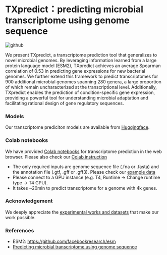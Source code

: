 # TXpredict：predicting microbial transcriptome using genome sequence
![github](https://github.com/user-attachments/assets/697aeda2-d6d4-421d-8240-2368c4570c65)

We present TXpredict, a transcriptome prediction tool that generalizes to novel microbial genomes. By leveraging information learned from a large protein language model (ESM2), TXpredict achieves an average Spearman correlation of 0.53 in predicting gene expressions for new bacterial genomes. We further extend this framework to predict transcriptomes for 900 additional microbial genomes spanning 280 genera, a large proportion of which remain uncharacterized at the transcriptional level. Additionally, TXpredict enables the prediction of condition-specific gene expression, providing a powerful tool for understanding microbial adaptation and facilitating rational design of gene regulatory sequences.

### Models
Our transcriptome prediciton models are available from [Huggingface](https://huggingface.co/lingxusb/TXpredict/tree/main).

### Colab notebooks
We have provided [Colab notebooks](https://colab.research.google.com/drive/1Kd-QIwTgESIg_62b4rstuT1KO-NMqtPL?usp=sharing) for transcriptome prediction in the web browser. Please also check our [Colab instruction](https://github.com/lingxusb/TXpredict/blob/main/Colab_instruction.md)
- The only required inputs are genome sequence file (.fna or .fasta) and the annotation file (.gtf, .gff or .gff3). Please check our [example data](https://github.com/lingxusb/TXpredict/tree/main/example_data)
- Please connect to a GPU instance (e.g. T4, Runtime -> Change runtime type -> T4 GPU).
- It takes ~20min to predict transcriptome for a genome with 4k genes.

### Acknowledgement
We deeply appreciate the [experimental works and datasets](https://github.com/lingxusb/TXpredict/blob/main/Acknowledgement.md) that make our work possible.

### References
- ESM2: https://github.com/facebookresearch/esm
- [Predicting microbial transcriptome using genome sequence](https://www.biorxiv.org/content/10.1101/2024.12.30.630741v1)
